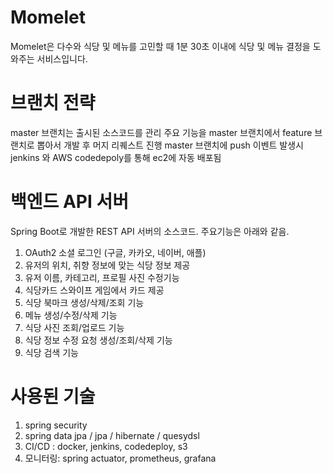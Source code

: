 # Momelet
Momelet은 다수와 식당 및 메뉴를 고민할 때 1분 30초 이내에 식당 및 메뉴 결정을 도와주는 서비스입니다.

# 브랜치 전략
master 브랜치는 출시된 소스코드를 관리
주요 기능을 master 브랜치에서 feature 브랜치로 뽑아서 개발 후 머지 리퀘스트 진행
master 브랜치에 push 이벤트 발생시 jenkins 와 AWS codedepoly를 통해 ec2에 자동 배포됨

# 백엔드 API 서버
Spring Boot로 개발한 REST API 서버의 소스코드.
주요기능은 아래와 같음.

1. OAuth2 소셜 로그인 (구글, 카카오, 네이버, 애플)
2. 유저의 위치, 취향 정보에 맞는 식당 정보 제공
3. 유저 이름, 카테고리, 프로필 사진 수정기능 
4. 식당카드 스와이프 게임에서 카드 제공
5. 식당 북마크 생성/삭제/조회 기능
6. 메뉴 생성/수정/삭제 기능
7. 식당 사진 조회/업로드 기능
8. 식당 정보 수정 요청 생성/조회/삭제 기능
9. 식당 검색 기능

# 사용된 기술
1. spring security
2. spring data jpa / jpa / hibernate / quesydsl
3. CI/CD : docker, jenkins, codedeploy, s3
4. 모니터링: spring actuator, prometheus, grafana